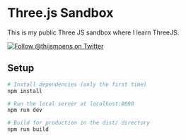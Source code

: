 # Three.js Sandbox

This is my public Three JS sandbox where I learn ThreeJS.

[![Follow @thijsmoens on Twitter](https://img.shields.io/badge/THIJSMOENS-gray.svg?colorA=3d3d3d&colorB=2d2d2d&style=flat)](https://twitter.com/thijsmoens/)


## Setup
```bash
# Install dependencies (only the first time)
npm install

# Run the local server at localhost:8080
npm run dev

# Build for production in the dist/ directory
npm run build
```

